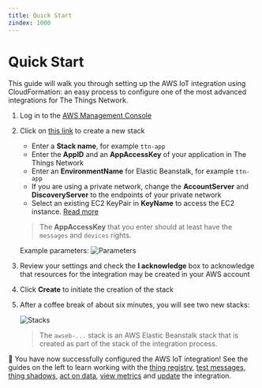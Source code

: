 ```yaml
---
title: Quick Start
zindex: 1000
---
```


# Quick Start

This guide will walk you through setting up the AWS IoT integration using CloudFormation: an easy process to configure one of the most advanced integrations for The Things Network.

1. Log in to the [AWS Management Console](http://console.aws.amazon.com)
2. Click on [this link](https://eu-west-1.console.aws.amazon.com/cloudformation/home?region=eu-west-1#/stacks/create/review?filter=active&templateURL=https:%2F%2Fs3-eu-west-1.amazonaws.com%2Fsvdgraaf-bitlog%2Fcloudformation.template&stackName=TTN-AWS-Integration&param_AccountServer=https:%2F%2Faccount.thethingsnetwork.org&param_DiscoveryServer=discovery.thethings.network:1900&param_InstanceType=t2.micro&param_ThingShadowDeltaFPort=1&param_ThingSyncEnabled=true&param_ThingSyncInterval=10m&param_ThingTypeName=lorawan) to create a new stack

   * Enter a **Stack name**, for example `ttn-app`
   * Enter the **AppID** and an **AppAccessKey** of your application in The Things Network
   * Enter an **EnvironmentName** for Elastic Beanstalk, for example `ttn-app`
   * If you are using a private network, change the **AccountServer** and **DiscoveryServer** to the endpoints of your private network
   * Select an existing EC2 KeyPair in **KeyName** to access the EC2 instance. [Read more](https://docs.aws.amazon.com/AWSEC2/latest/UserGuide/ec2-key-pairs.html)

   > The **AppAccessKey** that you enter should at least have the `messages` and `devices` rights.

   Example parameters:
   ![Parameters](parameters.png)

3. Review your settings and check the **I acknowledge** box to acknowledge that resources for the integration may be created in your AWS account
4. Click **Create** to initiate the creation of the stack
5. After a coffee break of about six minutes, you will see two new stacks:

    ![Stacks](stacks.png)

    > The `awseb-...` stack is an AWS Elastic Beanstalk stack that is created as part of the stack of the integration process.

🎉 You have now successfully configured the AWS IoT integration! See the guides on the left to learn working with the [thing registry](./thing-registry.md), [test messages](./test-messages.md), [thing shadows](./thing-shadows.md), [act on data](./act-on-data.md), [view metrics](./view-metrics.md) and [update](./update.md) the integration.
